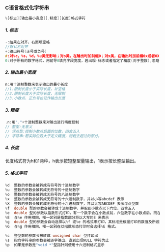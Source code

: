 ### C语言格式化字符串

```c
%[标志][输出最小宽度][.精度][长度]格式字符
```

##### 1. 标志

```c
-:结果左对齐，右面填空格
//默认右对齐
+:输出符号(正号或负号)
#:对%c，%s，%d，%u类无影响；对o类，在输出时加前缀0；对x类，在输出时加前缀0x或者0X；对g，G 类防止尾随0被删除；对于所有的浮点形式，#保证了即使不跟任何数字，也打印一个小数点字符
0:对于所有的数字格式，用前导0填充字段宽度，若出现-标志或者指定了精度(对于整数),忽略
```

##### 2. 输出最小宽度

```c
n:用十进制整数来表示输出的最小长度
//1.限制长度小于实际长度，补空格
//2.限制长度大于实际长度，无限制
//3.小数点、正负号也记作输出长度
```

##### 3. 精度

```c
.n:用"."+十进制整数来对输出进行精度控制
// 整型:无意义
// 浮点型:控制小数点后面的位数，四舍五入
// 字符串:若实际位数大于定义精度，则截去超过的部分。
```

##### 4. 长度

长度格式符为h和1两种，h表示按短整型量输出，1表示按长整型输出。

##### 5. 格式字符

```c
%d	整数的参数会被转成有符号的十进制数字
%u	整数的参数会被转成无符号的十进制数字
%o	整数的参数会被转成无符号的八进制数字
%x	整数的参数会被转成无符号的十六进制数字，并以小写abcdef 表示
%X	整数的参数会被转成无符号的十六进制数字，并以大写ABCDEF 表示浮点型数
%f	double 型的参数会被转成十进制数字，并取到小数点以下六位，四舍五入
%e	double 型的参数以指数形式打印，有一个数字会在小数点前，六位数字在小数点后，而在指数部分会以小写的e 来表示
%E	与%e 作用相同，唯一区别是指数部分将以大写的E 来表示
%g	double 型的参数会自动选择以%f 或%e 的格式来打印，其标准是根据打印的数值及所设置的有效位数来决定。
%G	与%g 作用相同，唯一区别在以指数形态打印时会选择%E 格式。
 
%c	整型数的参数会被转成 unsigned char 型打印出
%s	指向字符串的参数会被逐字输出，直到出现NULL 字符为止
%p	如果是参数是"void *"型指针则使用十六进制格式显示
```

